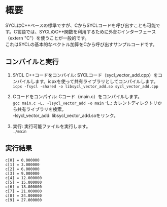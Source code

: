 
# 概要
SYCLはC++ベースの標準ですが、CからSYCLコードを呼び出すことも可能です。C言語では、SYCLのC++関数を利用するために外部Cインターフェース（extern "C"）を使うことが一般的です。       
これはSYCLの基本的なベクトル加算をCから呼び出すサンプルコードです。 

## コンパイルと実行
1. SYCL C++コードをコンパイル: SYCLコード（sycl_vector_add.cpp）をコンパイルします。icpxを使って共有ライブラリとしてコンパイルします。   
```icpx -fsycl -shared -o libsycl_vector_add.so sycl_vector_add.cpp```      

2. Cコードをコンパイル: Cコード（main.c）をコンパイルします。   
```gcc main.c -L. -lsycl_vector_add -o main```
-L.: カレントディレクトリから共有ライブラリを検索。     
-lsycl_vector_add: libsycl_vector_add.soをリンク。  

3. 実行: 実行可能ファイルを実行します。   
```./main```

## 実行結果
``` Vector Addition Results:
c[0] = 0.000000
c[1] = 3.000000
c[2] = 6.000000
c[3] = 9.000000
c[4] = 12.000000
c[5] = 15.000000
c[6] = 18.000000
c[7] = 21.000000
c[8] = 24.000000
c[9] = 27.000000
```
